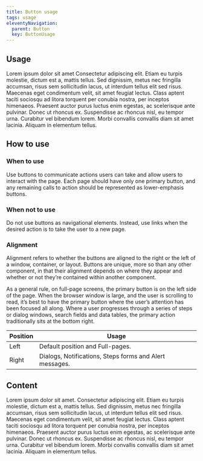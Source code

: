 ```yaml
---
title: Button usage
tags: usage
eleventyNavigation:
  parent: Button
  key: ButtonUsage
---
```


<section>

## Usage

Lorem ipsum dolor sit amet
Consectetur adipiscing elit. Etiam eu turpis molestie, dictum est a, mattis tellus. Sed dignissim, metus nec fringilla accumsan, risus sem sollicitudin lacus, ut interdum tellus elit sed risus. Maecenas eget condimentum velit, sit amet feugiat lectus. Class aptent taciti sociosqu ad litora torquent per conubia nostra, per inceptos himenaeos. Praesent auctor purus luctus enim egestas, ac scelerisque ante pulvinar. Donec ut rhoncus ex. Suspendisse ac rhoncus nisl, eu tempor urna. Curabitur vel bibendum lorem. Morbi convallis convallis diam sit amet lacinia. Aliquam in elementum tellus.

</section>

<section>

## How to use

### When to use
Use buttons to communicate actions users can take and allow users to interact with the page. Each page should have only one primary button, and any remaining calls to action should be represented as lower-emphasis buttons.

### When not to use
Do not use buttons as navigational elements. Instead, use links when the desired action is to take the user to a new page.

### Alignment
Alignment refers to whether the buttons are aligned to the right or the left of a window, container, or layout. Buttons are unique, more so than any other component, in that their alignment depends on where they appear and whether or not they’re contained within another component.

As a general rule, on full-page screens, the primary button is on the left side of the page. When the browser window is large, and the user is scrolling to read, it’s best to have the primary button where the user’s attention has been focused all along. Where a user progresses through a series of steps or dialog windows, search fields and data tables, the primary action traditionally sits at the bottom right.

|Position |Usage| 
|---|---|
|Left|Default position and Full-pages.|
|Right|Dialogs, Notifications, Steps forms and Alert messages.|

</section>

<section>

## Content

Lorem ipsum dolor sit amet. Consectetur adipiscing elit. Etiam eu turpis molestie, dictum est a, mattis tellus. Sed dignissim, metus nec fringilla accumsan, risus sem sollicitudin lacus, ut interdum tellus elit sed risus. Maecenas eget condimentum velit, sit amet feugiat lectus. Class aptent taciti sociosqu ad litora torquent per conubia nostra, per inceptos himenaeos. Praesent auctor purus luctus enim egestas, ac scelerisque ante pulvinar. Donec ut rhoncus ex. Suspendisse ac rhoncus nisl, eu tempor urna. Curabitur vel bibendum lorem. Morbi convallis convallis diam sit amet lacinia. Aliquam in elementum tellus.

</section>
